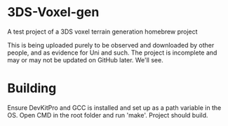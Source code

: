 # 3DS-Voxel-gen
A test project of a 3DS voxel terrain generation homebrew project

This is being uploaded purely to be observed and downloaded by other people, and as evidence for Uni and such.
The project is incomplete and may or may not be updated on GitHub later. We'll see.

# Building
Ensure DevKitPro and GCC is installed and set up as a path variable in the OS. Open CMD in the root folder and run 'make'. Project should build. 
